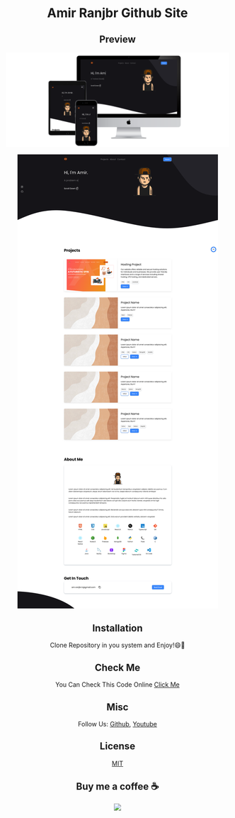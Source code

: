 <div align="center">

# Amir Ranjbr Github Site

## Preview

![Preview ](./image/preview/preview-3-devices.png)

![Preview ](./image/preview/preview-desktop.png)

## Installation

Clone Repository in you system and Enjoy!😄🎉

## Check Me

You Can Check This Code Online [Click Me](https://amir-ranjbr.github.io/)

## Misc

Follow Us: [Github](https://github.com/Amir-Ranjbr), [Youtube](https://www.youtube.com/@Weird-Code)

## License

[MIT](LICENSE)

## Buy me a coffee ☕

<a href="https://www.buymeacoffee.com/amir.ranjbr"><img src="https://img.buymeacoffee.com/button-api/?text=Buy me a coffee&emoji=&slug=amir.ranjbr&button_colour=BD5FFF&font_colour=ffffff&font_family=Cookie&outline_colour=000000&coffee_colour=FFDD00" /></a>

</div>
